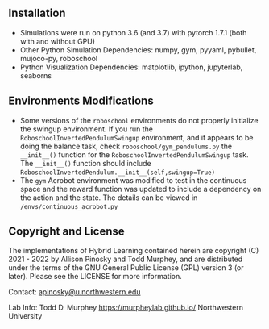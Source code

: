 ## Installation
- Simulations were run on python 3.6 (and 3.7) with pytorch 1.7.1 (both with and without GPU)  
- Other Python Simulation Dependencies: numpy, gym, pyyaml, pybullet, mujoco-py, roboschool
- Python Visualization Dependencies: matplotlib, ipython, jupyterlab, seaborns

## Environments Modifications
- Some versions of the `roboschool` environments do not properly initialize the swingup environment. If you run the  `RoboschoolInvertedPendulumSwingup` environment, and it appears to be doing the balance task, check `roboschool/gym_pendulums.py`
the `__init__()` function  for the `RoboschoolInvertedPendulumSwingup` task. The `__init__()` function should include `RoboschoolInvertedPendulum.__init__(self,swingup=True)`
- The `gym` Acrobot environment was modified to test in the continuous space and the reward function was updated to include a dependency on the action and the state. The details can be viewed in `/envs/continuous_acrobot.py`

## Copyright and License

The implementations of Hybrid Learning contained herein are copyright (C) 2021 - 2022 by Allison Pinosky and Todd Murphey, and are distributed under the terms of the GNU General Public License (GPL) version 3 (or later). Please see the LICENSE for more information.

Contact: apinosky@u.northwestern.edu

Lab Info:
Todd D. Murphey
https://murpheylab.github.io/
Northwestern University

